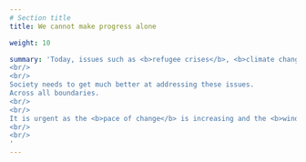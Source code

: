 ```yaml
---
# Section title
title: We cannot make progress alone

weight: 10

summary: 'Today, issues such as <b>refugee crises</b>, <b>climate change</b> and <b>the digital divide</b> are not being sufficiently solved. 
<br/>
<br/>
Society needs to get much better at addressing these issues. 
Across all boundaries. 
<br/>
<br/>
It is urgent as the <b>pace of change</b> is increasing and the <b>window of opportunity</b> is closing.
<br/>
<br/>
'
---
```


